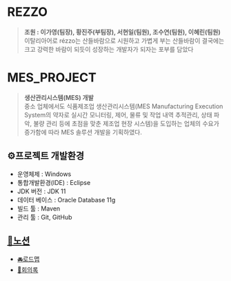 # REZZO
> **조원 : 이가영(팀장), 황진주(부팀장), 서현일(팀원), 조수연(팀원), 이혜린(팀원)** <br>
이탈리아어로 rézzo는 산들바람으로 시원하고 가볍게 부는 산들바람이 결국에는 크고 강력한 바람이 되듯이 성장하는 개발자가 되자는 포부를 담았다<br/>

# MES_PROJECT
> **생산관리시스템(MES) 개발** <br>
>중소 업체에서도 식품제조업 생산관리시스템(MES Manufacturing Execution System의 약자로 실시간 모니터링, 제어, 물류 및 작업 내역 추적관리, 상태 파악, 불량 관리 등에 초점을 맞춘 제조업 현장 시스템)을 도입하는 업체의 수요가 증가함에 따라 MES 솔루션 개발을 기획하였다.

## ⚙프로젝트 개발환경
+ 운영체제 : Windows
+ 통합개발환경(IDE) : Eclipse
+ JDK 버전 : JDK 11
+ 데이터 베이스 : Oracle Database 11g
+ 빌드 툴 : Maven
+ 관리 툴 : Git, GitHub

## [🚩노션](https://www.notion.so/Hello-We-are-REZZO-1d52e4b883464472a85e60293f564b29)
+ [🚘로드맵](https://www.notion.so/dc92a6176f44441196558c8dd4169bc3?v=6a3daae7828e4ec38c039bfab744c67d)<br>
+ [💬회의록](https://www.notion.so/250d931996d84066bacca2ade8a9a425?v=b0bea1b9ac7a421fab4b96a62dd1c7e3)
